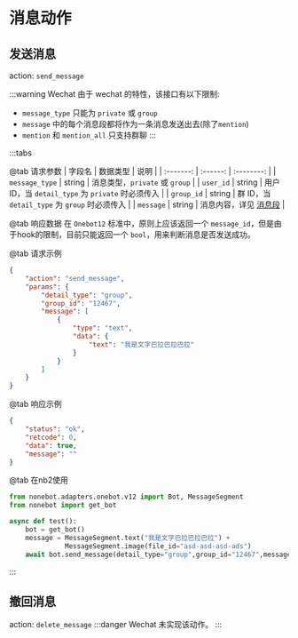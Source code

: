 # 消息动作


## 发送消息<Badge text="标准" type="success" />
action: `send_message`

:::warning Wechat
由于 wechat 的特性，该接口有以下限制:
 - `message_type` 只能为 `private` 或 `group`
 - `message` 中的每个消息段都将作为一条消息发送出去(除了`mention`)
 - `mention` 和 `mention_all` 只支持群聊
:::

:::tabs

@tab 请求参数
| 字段名    | 数据类型 |    说明    |
| :-------: | :------: | :--------: |
| `message_type` | string | 消息类型，`private` 或 `group` |
| `user_id` | string | 用户 ID，当 `detail_type` 为 `private` 时必须传入 |
| `group_id` | string | 群 ID，当 `detail_type` 为 `group` 时必须传入 |
| `message` | string | 消息内容，详见 [消息段](/message/README.md) |

@tab 响应数据
在 `Onebot12` 标准中，原则上应该返回一个 `message_id`，但是由于hook的限制，目前只能返回一个 `bool`，用来判断消息是否发送成功。

@tab 请求示例
```json
{
    "action": "send_message",
    "params": {
        "detail_type": "group",
        "group_id": "12467",
        "message": [
            {
                "type": "text",
                "data": {
                    "text": "我是文字巴拉巴拉巴拉"
                }
            }
        ]
    }
}
```

@tab 响应示例
```json
{
    "status": "ok",
    "retcode": 0,
    "data": true,
    "message": ""
}
```

@tab 在nb2使用
```python
from nonebot.adapters.onebot.v12 import Bot, MessageSegment
from nonebot import get_bot

async def test():
    bot = get_bot()
    message = MessageSegment.text("我是文字巴拉巴拉巴拉") +
              MessageSegment.image(file_id="asd-asd-asd-ads")
    await bot.send_message(detail_type="group",group_id="12467",message=message)

```

:::

## 撤回消息<Badge text="标准" type="success" />
action: `delete_message`
:::danger Wechat
未实现该动作。
:::
